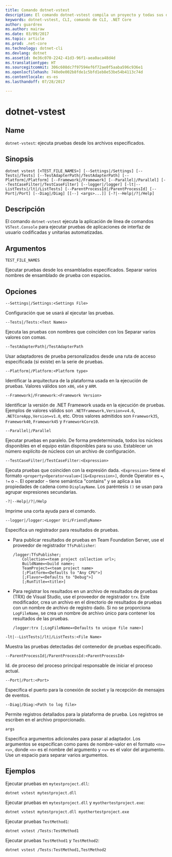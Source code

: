 ```yaml
---
title: Comando dotnet-vstest
description: El comando dotnet-vstest compila un proyecto y todas sus dependencias.
keywords: dotnet-vstest, CLI, comando de CLI, .NET Core
author: guardrex
ms.author: mairaw
ms.date: 03/09/2017
ms.topic: article
ms.prod: .net-core
ms.technology: dotnet-cli
ms.devlang: dotnet
ms.assetid: 0e36c070-2242-41d3-96f1-aea0aca48d4d
ms.translationtype: HT
ms.sourcegitcommit: 306c608dc7f97594ef6f72ae0f5aaba596c936e1
ms.openlocfilehash: 740e0e002b8fde1c5bfd1eb8e53be54b4113c74d
ms.contentlocale: es-es
ms.lasthandoff: 07/28/2017

---
```


# <a name="dotnet-vstest"></a>dotnet-vstest

## <a name="name"></a>Name

`dotnet-vstest`: ejecuta pruebas desde los archivos especificados.

## <a name="synopsis"></a>Sinopsis

`dotnet vstest [<TEST_FILE_NAMES>] [--Settings|/Settings] [--Tests|/Tests] [--TestAdapterPath|/TestAdapterPath] [--Platform|/Platform] [--Framework|/Framework] [--Parallel|/Parallel] [--TestCaseFilter|/TestCaseFilter] [--logger|/logger] [-lt|--ListTests|/lt|/ListTests] [--ParentProcessId|/ParentProcessId] [--Port|/Port] [--Diag|/Diag] [[--] <args>...]] [-?|--Help|/?|/Help]`

## <a name="description"></a>Descripción

El comando `dotnet-vstest` ejecuta la aplicación de línea de comandos `VSTest.Console` para ejecutar pruebas de aplicaciones de interfaz de usuario codificadas y unitarias automatizadas.

## <a name="arguments"></a>Argumentos

`TEST_FILE_NAMES`

Ejecutar pruebas desde los ensamblados especificados. Separar varios nombres de ensamblado de prueba con espacios.

## <a name="options"></a>Opciones

`--Settings|/Settings:<Settings File>`

Configuración que se usará al ejecutar las pruebas.

`--Tests|/Tests:<Test Names>`

Ejecuta las pruebas con nombres que coinciden con los Separar varios valores con comas.

`--TestAdapterPath|/TestAdapterPath`

Usar adaptadores de prueba personalizados desde una ruta de acceso especificada (si existe) en la serie de pruebas.

`--Platform|/Platform:<Platform type>`

Identificar la arquitectura de la plataforma usada en la ejecución de pruebas. Valores válidos son `x86`, `x64` y `ARM`.

`--Framework|/Framework:<Framework Version>`

Identificar la versión de .NET Framework usada en la ejecución de pruebas. Ejemplos de valores válidos son `.NETFramework,Version=v4.6`, `.NETCoreApp,Version=v1.0`, etc. Otros valores admitidos son `Framework35`, `Framework40`, `Framework45` y `FrameworkCore10`.

`--Parallel|/Parallel`

Ejecutar pruebas en paralelo. De forma predeterminada, todos los núcleos disponibles en el equipo están disponibles para su uso. Establecer un número explícito de núcleos con un archivo de configuración.

`--TestCaseFilter|/TestCaseFilter:<Expression>`

Ejecuta pruebas que coinciden con la expresión dada. `<Expression>` tiene el formato `<property>Operator<value>[|&<Expression>]`, donde Operator es `=`, `!=` o `~`.  El operador `~` tiene semántica "contains" y se aplica a las propiedades de cadena como `DisplayName`. Los paréntesis `()` se usan para agrupar expresiones secundarias.

`-?|--Help|/?|/Help`

Imprime una corta ayuda para el comando.

`--logger|/logger:<Logger Uri/FriendlyName>`

Especifica un registrador para resultados de pruebas.  

* Para publicar resultados de pruebas en Team Foundation Server, use el proveedor de registrador `TfsPublisher`:

  ```
  /logger:TfsPublisher;
      Collection=<team project collection url>;
      BuildName=<build name>;
      TeamProject=<team project name>
      [;Platform=<Defaults to "Any CPU">]
      [;Flavor=<Defaults to "Debug">]
      [;RunTitle=<title>]
  ```

* Para registrar los resultados en un archivo de resultados de pruebas (TRX) de Visual Studio, use el proveedor de registrador `trx`. Este modificador, crea un archivo en el directorio de resultados de pruebas con un nombre de archivo de registro dado. Si no se proporciona `LogFileName`, se crea un nombre de archivo único para contener los resultados de las pruebas.

  ```
  /logger:trx [;LogFileName=<Defaults to unique file name>]
  ```

`-lt|--ListTests|/lt|/ListTests:<File Name>`

Muestra las pruebas detectadas del contenedor de pruebas especificado.

`--ParentProcessId|/ParentProcessId:<ParentProcessId>`

Id. de proceso del proceso principal responsable de iniciar el proceso actual.

`--Port|/Port:<Port>`

Especifica el puerto para la conexión de socket y la recepción de mensajes de eventos.

`--Diag|/Diag:<Path to log file>`

Permite registros detallados para la plataforma de prueba. Los registros se escriben en el archivo proporcionado.

`args`

Especifica argumentos adicionales para pasar al adaptador. Los argumentos se especifican como pares de nombre-valor en el formato `<n>=<v>`, donde `<n>` es el nombre del argumento y `<v>` es el valor del argumento. Use un espacio para separar varios argumentos.

## <a name="examples"></a>Ejemplos

Ejecutar pruebas en `mytestproject.dll`:

`dotnet vstest mytestproject.dll`

Ejecutar pruebas en `mytestproject.dll` y `myothertestproject.exe`:

`dotnet vstest mytestproject.dll myothertestproject.exe`

Ejecutar pruebas `TestMethod1`:

`dotnet vstest /Tests:TestMethod1`

Ejecutar pruebas `TestMethod1` y `TestMethod2`:

`dotnet vstest /Tests:TestMethod1,TestMethod2`

